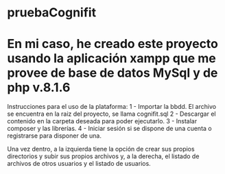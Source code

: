 # pruebaCognifit
# En mi caso, he creado este proyecto usando la aplicación xampp que me provee de base de datos MySql y de php v.8.1.6
Instrucciones para el uso de la plataforma:
1 - Importar la bbdd. El archivo se encuentra en la raiz del proyecto, se llama cognifit.sql
2 - Descargar el contenido en la carpeta deseada para poder ejecutarlo.
3 - Instalar composer y las librerías.
4 - Iniciar sesión si se dispone de una cuenta o registrarse para disponer de una.

Una vez dentro, a la izquierda tiene la opción de crear sus propios directorios y subir sus propios archivos y, a la derecha, el listado de archivos de otros usuarios y el listado de usuarios.
